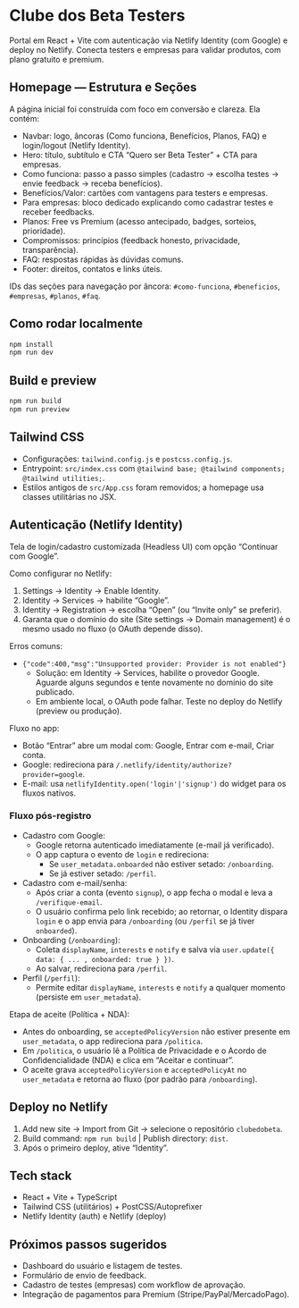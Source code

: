 # Clube dos Beta Testers

Portal em React + Vite com autenticação via Netlify Identity (com Google) e deploy no Netlify. Conecta testers e empresas para validar produtos, com plano gratuito e premium.

## Homepage — Estrutura e Seções

A página inicial foi construída com foco em conversão e clareza. Ela contém:

- Navbar: logo, âncoras (Como funciona, Benefícios, Planos, FAQ) e login/logout (Netlify Identity).
- Hero: título, subtítulo e CTA “Quero ser Beta Tester” + CTA para empresas.
- Como funciona: passo a passo simples (cadastro → escolha testes → envie feedback → receba benefícios).
- Benefícios/Valor: cartões com vantagens para testers e empresas.
- Para empresas: bloco dedicado explicando como cadastrar testes e receber feedbacks.
- Planos: Free vs Premium (acesso antecipado, badges, sorteios, prioridade).
- Compromissos: princípios (feedback honesto, privacidade, transparência).
- FAQ: respostas rápidas às dúvidas comuns.
- Footer: direitos, contatos e links úteis.

IDs das seções para navegação por âncora: `#como-funciona`, `#beneficios`, `#empresas`, `#planos`, `#faq`.

## Como rodar localmente

```powershell
npm install
npm run dev
```

## Build e preview

```powershell
npm run build
npm run preview
```

## Tailwind CSS

- Configurações: `tailwind.config.js` e `postcss.config.js`.
- Entrypoint: `src/index.css` com `@tailwind base; @tailwind components; @tailwind utilities;`.
- Estilos antigos de `src/App.css` foram removidos; a homepage usa classes utilitárias no JSX.

## Autenticação (Netlify Identity)

Tela de login/cadastro customizada (Headless UI) com opção “Continuar com Google”.

Como configurar no Netlify:

1) Settings → Identity → Enable Identity.
2) Identity → Services → habilite “Google”.
3) Identity → Registration → escolha “Open” (ou “Invite only” se preferir).
4) Garanta que o domínio do site (Site settings → Domain management) é o mesmo usado no fluxo (o OAuth depende disso).

Erros comuns:

- `{"code":400,"msg":"Unsupported provider: Provider is not enabled"}`
	- Solução: em Identity → Services, habilite o provedor Google. Aguarde alguns segundos e tente novamente no domínio do site publicado.
	- Em ambiente local, o OAuth pode falhar. Teste no deploy do Netlify (preview ou produção).

Fluxo no app:

- Botão “Entrar” abre um modal com: Google, Entrar com e-mail, Criar conta.
- Google: redireciona para `/.netlify/identity/authorize?provider=google`.
- E-mail: usa `netlifyIdentity.open('login'|'signup')` do widget para os fluxos nativos.

### Fluxo pós-registro

- Cadastro com Google:
	- Google retorna autenticado imediatamente (e-mail já verificado).
	- O app captura o evento de `login` e redireciona:
		- Se `user_metadata.onboarded` não estiver setado: `/onboarding`.
		- Se já estiver setado: `/perfil`.
- Cadastro com e-mail/senha:
	- Após criar a conta (evento `signup`), o app fecha o modal e leva a `/verifique-email`.
	- O usuário confirma pelo link recebido; ao retornar, o Identity dispara `login` e o app envia para `/onboarding` (ou `/perfil` se já tiver `onboarded`).
- Onboarding (`/onboarding`):
	- Coleta `displayName`, `interests` e `notify` e salva via `user.update({ data: { ... , onboarded: true } })`.
	- Ao salvar, redireciona para `/perfil`.
- Perfil (`/perfil`):
	- Permite editar `displayName`, `interests` e `notify` a qualquer momento (persiste em `user_metadata`).

Etapa de aceite (Política + NDA):

- Antes do onboarding, se `acceptedPolicyVersion` não estiver presente em `user_metadata`, o app redireciona para `/politica`.
- Em `/politica`, o usuário lê a Política de Privacidade e o Acordo de Confidencialidade (NDA) e clica em “Aceitar e continuar”.
- O aceite grava `acceptedPolicyVersion` e `acceptedPolicyAt` no `user_metadata` e retorna ao fluxo (por padrão para `/onboarding`).

## Deploy no Netlify

1. Add new site → Import from Git → selecione o repositório `clubedobeta`.
2. Build command: `npm run build` | Publish directory: `dist`.
3. Após o primeiro deploy, ative “Identity”.

## Tech stack

- React + Vite + TypeScript
- Tailwind CSS (utilitários) + PostCSS/Autoprefixer
- Netlify Identity (auth) e Netlify (deploy)

## Próximos passos sugeridos

- Dashboard do usuário e listagem de testes.
- Formulário de envio de feedback.
- Cadastro de testes (empresas) com workflow de aprovação.
- Integração de pagamentos para Premium (Stripe/PayPal/MercadoPago).
